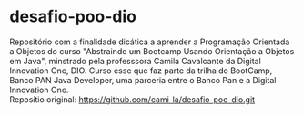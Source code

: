 # desafio-poo-dio
Repositório com a finalidade dicática a aprender a Programação Orientada a Objetos do curso 
"Abstraindo um Bootcamp Usando Orientação a Objetos em Java", minstrado pela professsora 
Camila Cavalcante da Digital Innovation One, DIO. Curso esse que faz parte da trilha do BootCamp, Banco PAN Java Developer, 
uma parceria entre o Banco Pan e a Digital Innovation One.  
Reposítio original: https://github.com/cami-la/desafio-poo-dio.git
